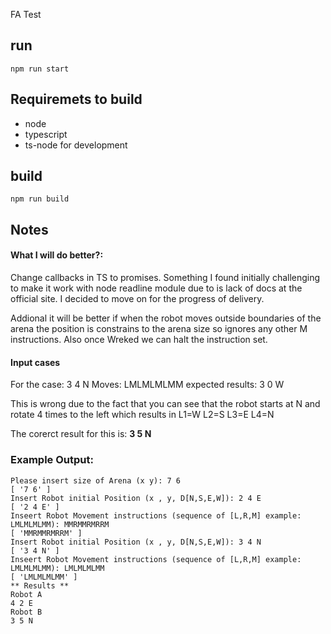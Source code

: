 FA Test

## run

`npm run start`

## Requiremets to build

- node
- typescript
- ts-node for development

## build

`npm run build`

## Notes

#### What I will do better?:

Change callbacks in TS to promises. Something I found initially challenging to make it work with node readline module due to is lack of docs at the official site. I decided to move on for the progress of delivery.

Addional it will be better if when the robot moves outside boundaries of the arena the position is constrains to the arena size so ignores any other M instructions. Also once Wreked we can halt the instruction set.

#### Input cases

For the case: 3 4 N
Moves: LMLMLMLMM
expected results: 3 0 W

This is wrong due to the fact that you can see that the robot starts at N and rotate 4 times to the left which results in
L1=W
L2=S
L3=E
L4=N

The corerct result for this is: **3 5 N**

### Example Output:

```
Please insert size of Arena (x y): 7 6
[ '7 6' ]
Insert Robot initial Position (x , y, D[N,S,E,W]): 2 4 E
[ '2 4 E' ]
Inseert Robot Movement instructions (sequence of [L,R,M] example: LMLMLMLMM): MMRMMRMRRM
[ 'MMRMMRMRRM' ]
Insert Robot initial Position (x , y, D[N,S,E,W]): 3 4 N
[ '3 4 N' ]
Inseert Robot Movement instructions (sequence of [L,R,M] example: LMLMLMLMM): LMLMLMLMM
[ 'LMLMLMLMM' ]
** Results **
Robot A
4 2 E
Robot B
3 5 N

```
